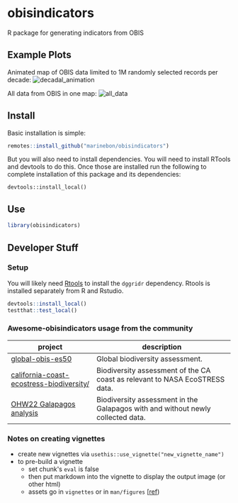 # obisindicators
R package for generating indicators from OBIS

## Example Plots
Animated map of OBIS data limited to 1M randomly selected records per decade:
![decadal_animation](https://raw.githubusercontent.com/marinebon/obisindicators/main/static/img/decadal_animation.gif)

All data from OBIS in one map:
![all_data](https://raw.githubusercontent.com/marinebon/obisindicators/main/static/img/all_data.png)


## Install
Basic installation is simple:
```r
remotes::install_github("marinebon/obisindicators")
```

But you will also need to install dependencies.
You will need to install RTools and devtools to do this.
Once those are installed run the following to complete installation of this package and its dependencies:
```
devtools::install_local()
```

## Use

```r
library(obisindicators)
```

## Developer Stuff
### Setup
You will likely need [Rtools](https://cran.r-project.org/bin/windows/Rtools/) to install the `dggridr` dependency.
Rtools is installed separately from R and Rstudio.

```r
devtools::install_local()
testthat::test_local()
```

### Awesome-obisindicators usage from the community
project                                                                               | description
--------------------------------------------------------------------------------------|---------------------------
[global-obis-es50](https://github.com/USF-IMARS/global-obis-es50/)                    | Global biodiversity assessment.
[california-coast-ecostress-biodiversity/](https://github.com/USF-IMARS/california-coast-ecostress-biodiversity/) | Biodiversity assessment of the CA coast as relevant to NASA EcoSTRESS data.
[OHW22 Galapagos analysis](https://github.com/oceanhackweek/ohw22-proj-biodiversity-indicators) | Biodiversity assessment in the Galapagos with and without newly collected data.

### Notes on creating vignettes
* create new vignettes via `usethis::use_vignette("new_vignette_name")`
* to pre-build a vignette
    * set chunk's `eval` is false
    * then put markdown into the vignette to display the output image (or other html)
    * assets go in `vignettes` or in `man/figures` [[ref](https://github.com/r-lib/pkgdown/issues/280#issuecomment-287645977))
